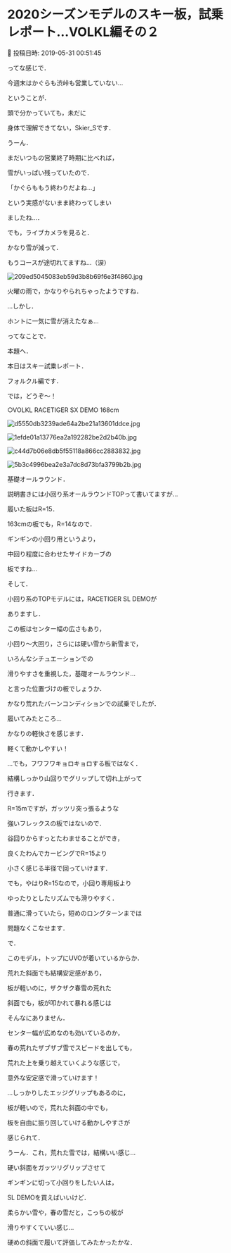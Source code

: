 # 2020シーズンモデルのスキー板，試乗レポート…VOLKL編その２

📅 投稿日時: 2019-05-31 00:51:45

ってな感じで．


今週末はかぐらも渋峠も営業していない…


ということが．


頭で分かっていても，未だに


身体で理解できてない，Skier_Sです．





うーん．


まだいつもの営業終了時期に比べれば，


雪がいっぱい残っていたので．


「かぐらももう終わりだよね…」


という実感がないまま終わってしまい


ましたね…．





でも，ライブカメラを見ると．


かなり雪が減って．


もうコースが途切れてますね…（涙）




![209ed5045083eb59d3b8b69f6e3f4860.jpg](images/209ed5045083eb59d3b8b69f6e3f4860.jpg)




火曜の雨で，かなりやられちゃったようですね．


…しかし．


ホントに一気に雪が消えたなぁ…





ってなことで．


本題へ．


本日はスキー試乗レポート．


フォルクル編です．





では，どうぞ～！[]()





○VOLKL RACETIGER SX DEMO 168cm 







![d5550db3239ade64a2be21a13601ddce.jpg](images/d5550db3239ade64a2be21a13601ddce.jpg)









![1efde01a13776ea2a192282be2d2b40b.jpg](images/1efde01a13776ea2a192282be2d2b40b.jpg)









![c44d7b06e8db5f55118a866cc2883832.jpg](images/c44d7b06e8db5f55118a866cc2883832.jpg)









![5b3c4996bea2e3a7dc8d73bfa3799b2b.jpg](images/5b3c4996bea2e3a7dc8d73bfa3799b2b.jpg)







基礎オールラウンド．





説明書きには小回り系オールラウンドTOPって書いてますが…


履いた板はR=15．


163cmの板でも，R=14なので．


ギンギンの小回り用というより，


中回り程度に合わせたサイドカーブの


板ですね…





そして．


小回り系のTOPモデルには，RACETIGER SL DEMOが


ありますし．


この板はセンター幅の広さもあり，


小回り～大回り，さらには硬い雪から新雪まで，


いろんなシチュエーションでの


滑りやすさを重視した，基礎オールラウンド…


と言った位置づけの板でしょうか．





かなり荒れたバーンコンディションでの試乗でしたが．


履いてみたところ…


かなりの軽快さを感じます．


軽くて動かしやすい！





…でも，フワフワキョロキョロする板ではなく．


結構しっかり山回りでグリップして切れ上がって


行きます．


R=15mですが，ガッツリ突っ張るような


強いフレックスの板ではないので．


谷回りからすっとたわませることができ，


良くたわんでカービングでR=15より


小さく感じる半径で回っていけます．


でも，やはりR=15なので，小回り専用板より


ゆったりとしたリズムでも滑りやすく．


普通に滑っていたら，短めのロングターンまでは


問題なくこなせます．





で．


このモデル，トップにUVOが着いているからか．


荒れた斜面でも結構安定感があり，


板が軽いのに，ザクザク春雪の荒れた


斜面でも，板が叩かれて暴れる感じは


そんなにありません．


センター幅が広めなのも効いているのか，


春の荒れたザブザブ雪でスピードを出しても，


荒れた上を乗り越えていくような感じで，


意外な安定感で滑っていけます！





…しっかりしたエッジグリップもあるのに，


板が軽いので，荒れた斜面の中でも，


板を自由に振り回していける動かしやすさが


感じられて．


うーん．これ，荒れた雪では，結構いい感じ…





硬い斜面をガッツリグリップさせて


ギンギンに切って小回りをしたい人は，


SL DEMOを買えばいいけど．


柔らかい雪や，春の雪だと，こっちの板が


滑りやすくていい感じ…





硬めの斜面で履いて評価してみたかったかな．
